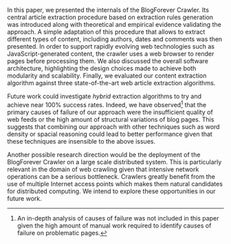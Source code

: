 In this paper, we presented the internals of the BlogForever Crawler. Its central article extraction procedure based on extraction rules generation was introduced along with theoretical and empirical evidence validating the approach. A simple adaptation of this procedure that allows to extract different types of content, including authors, dates and comments was then presented. In order to support rapidly evolving web technologies such as JavaScript-generated content, the crawler uses a web browser to render pages before processing them. We also discussed the overall software architecture, highlighting the design choices made to achieve both modularity and scalability. Finally, we evaluated our content extraction algorithm against three state-of-the-art web article extraction algorithms.

Future work could investigate *hybrid* extraction algorithms to try and achieve near 100\% success rates. Indeed, we have observed[^1] that the primary causes of failure of our approach were the insufficient quality of web feeds or the high amount of structural variations of blog pages. This suggests that combining our approach with other techniques such as word density or spacial reasoning could lead to better performance given that these techniques are insensible to the above issues.

Another possible research direction would be the deployment of the BlogForever Crawler on a large scale distributed system. This is particularly relevant in the domain of web crawling given that intensive network operations can be a serious bottleneck. Crawlers greatly benefit from the use of multiple Internet access points which makes them natural candidates for distributed computing. We intend to explore these opportunities in our future work.

[^1]: An in-depth analysis of causes of failure was not included in this paper given the high amount of manual work required to identify causes of failure on problematic pages.
